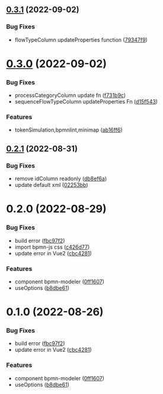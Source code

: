 ## [0.3.1](https://github.com/SoulLyoko/avue-bpmn/compare/v0.3.0...v0.3.1) (2022-09-02)


### Bug Fixes

* flowTypeColumn updateProperties function ([79347f9](https://github.com/SoulLyoko/avue-bpmn/commit/79347f992ee06f0699707db6c329774335d070e7))



# [0.3.0](https://github.com/SoulLyoko/avue-bpmn/compare/v0.2.1...v0.3.0) (2022-09-02)


### Bug Fixes

* processCategoryColumn update fn ([f731b9c](https://github.com/SoulLyoko/avue-bpmn/commit/f731b9cba8986cf04d9c471ac54261a3075445c7))
* sequenceFlowTypeColumn updateProperties Fn ([d15f543](https://github.com/SoulLyoko/avue-bpmn/commit/d15f5438a26a79dfbe2d210d259387ff345a870d))


### Features

* tokenSimulation,bpmnlint,minimap ([ab16ff6](https://github.com/SoulLyoko/avue-bpmn/commit/ab16ff628879f7f1c5ffbb7acdc60098cc41158c))



## [0.2.1](https://github.com/SoulLyoko/avue-bpmn/compare/v0.2.0...v0.2.1) (2022-08-31)


### Bug Fixes

* remove idColumn readonly ([db8ef6a](https://github.com/SoulLyoko/avue-bpmn/commit/db8ef6ae615e98393e5ec9eb62671afd41f10f70))
* update default xml ([02253bb](https://github.com/SoulLyoko/avue-bpmn/commit/02253bb41b6b48351f19d272777e9275fede9a9d))



# 0.2.0 (2022-08-29)


### Bug Fixes

* build error ([fbc97f2](https://github.com/SoulLyoko/avue-bpmn/commit/fbc97f2261c9297361da2880e943dfd2d751c806))
* import bpmn-js css ([c426d77](https://github.com/SoulLyoko/avue-bpmn/commit/c426d77b312a0fe4258270c2683f986c60204392))
* update error in Vue2 ([cbc4281](https://github.com/SoulLyoko/avue-bpmn/commit/cbc4281c53dc4ea5b898ea4b3ea4d17f42036fbb))


### Features

* component bpmn-modeler ([0ff1607](https://github.com/SoulLyoko/avue-bpmn/commit/0ff1607a4c3841040a932544ad2986cd61bc3fd1))
* useOptions ([b8dbe61](https://github.com/SoulLyoko/avue-bpmn/commit/b8dbe61b6e7e43c6b5f78e19f339545633734fc4))



# 0.1.0 (2022-08-26)


### Bug Fixes

* build error ([fbc97f2](https://github.com/SoulLyoko/avue-bpmn/commit/fbc97f2261c9297361da2880e943dfd2d751c806))
* update error in Vue2 ([cbc4281](https://github.com/SoulLyoko/avue-bpmn/commit/cbc4281c53dc4ea5b898ea4b3ea4d17f42036fbb))


### Features

* component bpmn-modeler ([0ff1607](https://github.com/SoulLyoko/avue-bpmn/commit/0ff1607a4c3841040a932544ad2986cd61bc3fd1))
* useOptions ([b8dbe61](https://github.com/SoulLyoko/avue-bpmn/commit/b8dbe61b6e7e43c6b5f78e19f339545633734fc4))



